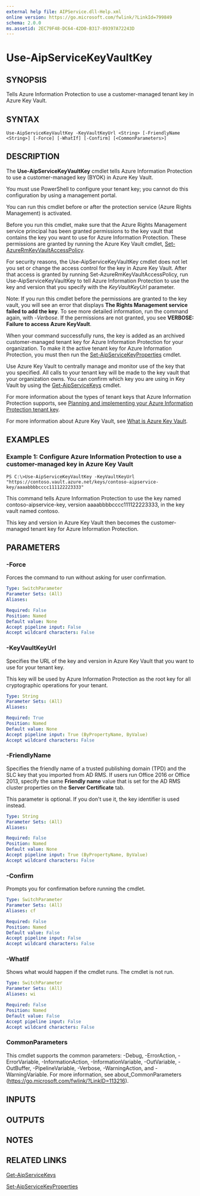 ```yaml
---
external help file: AIPService.dll-Help.xml
online version: https://go.microsoft.com/fwlink/?LinkId=799849
schema: 2.0.0
ms.assetid: 2EC79F48-DC64-42D0-B317-89397A72243D
---
```


# Use-AipServiceKeyVaultKey

## SYNOPSIS
Tells Azure Information Protection to use a customer-managed tenant key in Azure Key Vault.

## SYNTAX

```
Use-AipServiceKeyVaultKey -KeyVaultKeyUrl <String> [-FriendlyName <String>] [-Force] [-WhatIf] [-Confirm] [<CommonParameters>]
```

## DESCRIPTION
The **Use-AipServiceKeyVaultKey** cmdlet tells Azure Information Protection to use a customer-managed key (BYOK) in Azure Key Vault.

You must use PowerShell to configure your tenant key; you cannot do this configuration by using a management portal.

You can run this cmdlet before or after the protection service (Azure Rights Management) is activated. 

Before you run this cmdlet, make sure that the Azure Rights Management service principal has been granted permissions to the key vault that contains the key you want to use for Azure Information Protection. These permissions are granted by running the Azure Key Vault cmdlet, [Set-AzureRmKeyVaultAccessPolicy](/powershell/module/azurerm.keyvault/set-azurermkeyvaultaccesspolicy).  

For security reasons, the Use-AipServiceKeyVaultKey cmdlet does not let you set or change the access control for the key in Azure Key Vault. After that access is granted by running Set-AzureRmKeyVaultAccessPolicy, run Use-AipServiceKeyVaultKey to tell Azure Information Protection to use the key and version that you specify with the *KeyVaultKeyUrl* parameter.

Note: If you run this cmdlet before the permissions are granted to the key vault, you will see an error that displays **The Rights Management service failed to add the key**. To see more detailed information, run the command again, with -*Verbose*. If the permissions are not granted, you see **VERBOSE: Failure to access Azure KeyVault**.

When your command successfully runs, the key is added as an archived customer-managed tenant key for Azure Information Protection for your organization. To make it the active tenant key for Azure Information Protection, you must then run the [Set-AipServiceKeyProperties](./Set-AipServiceKeyProperties.md) cmdlet.

Use Azure Key Vault to centrally manage and monitor use of the key that you specified. All calls to your tenant key will be made to the key vault that your organization owns. You can confirm which key you are using in Key Vault by using the [Get-AipServiceKeys](./Get-AipServiceKeys.md) cmdlet.

For more information about the types of tenant keys that Azure Information Protection supports, see [Planning and implementing your Azure Information Protection tenant key](https://docs.microsoft.com/information-protection/plan-design/plan-implement-tenant-key).

For more information about Azure Key Vault, see [What is Azure Key Vault](https://docs.microsoft.com/azure/key-vault/key-vault-whatis).


## EXAMPLES

### Example 1: Configure Azure Information Protection to use a customer-managed key in Azure Key Vault
```
PS C:\>Use-AipServiceKeyVaultKey -KeyVaultKeyUrl "https://contoso.vault.azure.net/keys/contoso-aipservice-key/aaaabbbbcccc111122223333"
```

This command tells Azure Information Protection to use the key named contoso-aipservice-key, version aaaabbbbcccc111122223333, in the key vault named contoso.

This key and version in Azure Key Vault then becomes the customer-managed tenant key for Azure Information Protection.

## PARAMETERS

### -Force
Forces the command to run without asking for user confirmation.

```yaml
Type: SwitchParameter
Parameter Sets: (All)
Aliases:

Required: False
Position: Named
Default value: None
Accept pipeline input: False
Accept wildcard characters: False
```

### -KeyVaultKeyUrl
Specifies the URL of the key and version in Azure Key Vault that you want to use for your tenant key.

This key will be used by Azure Information Protection as the root key for all cryptographic operations for your tenant.

```yaml
Type: String
Parameter Sets: (All)
Aliases:

Required: True
Position: Named
Default value: None
Accept pipeline input: True (ByPropertyName, ByValue)
Accept wildcard characters: False
```

### -FriendlyName
Specifies the friendly name of a trusted publishing domain (TPD) and the SLC key that you imported from AD RMS. If users run Office 2016 or Office 2013, specify the same **Friendly name** value that is set for the AD RMS cluster properties on the **Server Certificate** tab. 

This parameter is optional. If you don't use it, the key identifier is used instead.

```yaml
Type: String
Parameter Sets: (All)
Aliases:

Required: False
Position: Named
Default value: None
Accept pipeline input: True (ByPropertyName, ByValue)
Accept wildcard characters: False
```

### -Confirm
Prompts you for confirmation before running the cmdlet.

```yaml
Type: SwitchParameter
Parameter Sets: (All)
Aliases: cf

Required: False
Position: Named
Default value: False
Accept pipeline input: False
Accept wildcard characters: False
```

### -WhatIf
Shows what would happen if the cmdlet runs. The cmdlet is not run.

```yaml
Type: SwitchParameter
Parameter Sets: (All)
Aliases: wi

Required: False
Position: Named
Default value: False
Accept pipeline input: False
Accept wildcard characters: False
```

### CommonParameters
This cmdlet supports the common parameters: -Debug, -ErrorAction, -ErrorVariable, -InformationAction, -InformationVariable, -OutVariable, -OutBuffer, -PipelineVariable, -Verbose, -WarningAction, and -WarningVariable. For more information, see about_CommonParameters (https://go.microsoft.com/fwlink/?LinkID=113216).

## INPUTS

## OUTPUTS

## NOTES

## RELATED LINKS

[Get-AipServiceKeys](./Get-AipServiceKeys.md)

[Set-AipServiceKeyProperties](./Set-AipServiceKeyProperties.md)

